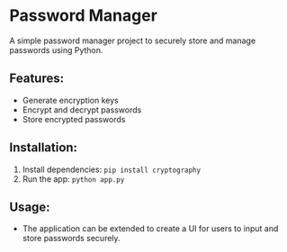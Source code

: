 # Password Manager

A simple password manager project to securely store and manage passwords using Python.

## Features:
- Generate encryption keys
- Encrypt and decrypt passwords
- Store encrypted passwords

## Installation:
1. Install dependencies: `pip install cryptography`
2. Run the app: `python app.py`

## Usage:
- The application can be extended to create a UI for users to input and store passwords securely.
